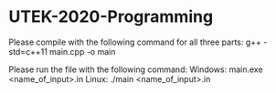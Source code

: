 # UTEK-2020-Programming
Please compile with the following command for all three parts:
g++ -std=c++11 main.cpp -o main

Please run the file with the following command:
Windows: main.exe <name_of_input>.in
Linux: ./main <name_of_input>.in
